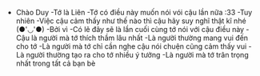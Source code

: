 - Chào Duy
-Tớ là Liên
-Tớ có điều này muốn nói vói cậu lần nữa :33
-Tuy nhiên 
-Việc cậu cảm thấy như thế nào thì cậu hãy suy nghĩ thật kĩ nhé (●'◡'●)
-Bởi vì
-Có lẽ đây sẽ là lần cuối cùng tớ nói với cậu điều này
-Cậu là người mà tớ thích thầm lâu nhất
-Là người thường mang vui đến cho tớ 
-Là người mà tớ chỉ cần nghe cậu nói chuện cũng cảm thấy vui 
-Là người thường tạo ra cho tớ nhiều ý tưởng
-Là người mà tớ trân trọng nhất trong tất cả bạn bè 


<!---
DatveDuyn/DatveDuyn is a ✨ special ✨ repository because its `README.md` (this file) appears on your GitHub profile.
You can click the Preview link to take a look at your changes.
--->
